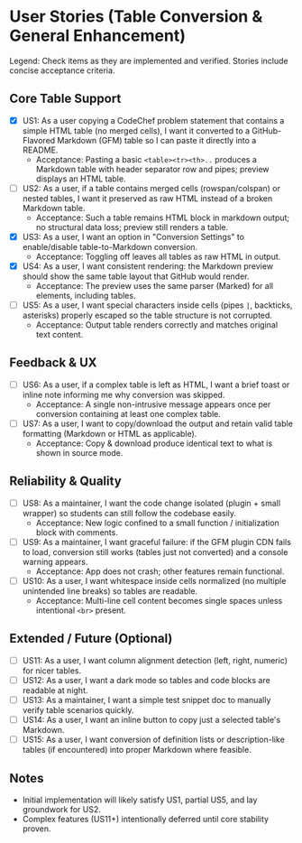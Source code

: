 # User Stories (Table Conversion & General Enhancement)

Legend: Check items as they are implemented and verified. Stories include concise acceptance criteria.

## Core Table Support
- [x] US1: As a user copying a CodeChef problem statement that contains a simple HTML table (no merged cells), I want it converted to a GitHub-Flavored Markdown (GFM) table so I can paste it directly into a README.
  - Acceptance: Pasting a basic `<table><tr><th>..` produces a Markdown table with header separator row and pipes; preview displays an HTML table.
- [ ] US2: As a user, if a table contains merged cells (rowspan/colspan) or nested tables, I want it preserved as raw HTML instead of a broken Markdown table.
  - Acceptance: Such a table remains HTML block in markdown output; no structural data loss; preview still renders a table.
- [x] US3: As a user, I want an option in "Conversion Settings" to enable/disable table-to-Markdown conversion.
  - Acceptance: Toggling off leaves all tables as raw HTML in output.
- [x] US4: As a user, I want consistent rendering: the Markdown preview should show the same table layout that GitHub would render.
  - Acceptance: The preview uses the same parser (Marked) for all elements, including tables.
- [ ] US5: As a user, I want special characters inside cells (pipes `|`, backticks, asterisks) properly escaped so the table structure is not corrupted.
  - Acceptance: Output table renders correctly and matches original text content.

## Feedback & UX
- [ ] US6: As a user, if a complex table is left as HTML, I want a brief toast or inline note informing me why conversion was skipped.
  - Acceptance: A single non-intrusive message appears once per conversion containing at least one complex table.
- [ ] US7: As a user, I want to copy/download the output and retain valid table formatting (Markdown or HTML as applicable).
  - Acceptance: Copy & download produce identical text to what is shown in source mode.

## Reliability & Quality
- [ ] US8: As a maintainer, I want the code change isolated (plugin + small wrapper) so students can still follow the codebase easily.
  - Acceptance: New logic confined to a small function / initialization block with comments.
- [ ] US9: As a maintainer, I want graceful failure: if the GFM plugin CDN fails to load, conversion still works (tables just not converted) and a console warning appears.
  - Acceptance: App does not crash; other features remain functional.
- [ ] US10: As a user, I want whitespace inside cells normalized (no multiple unintended line breaks) so tables are readable.
  - Acceptance: Multi-line cell content becomes single spaces unless intentional `<br>` present.

## Extended / Future (Optional)
- [ ] US11: As a user, I want column alignment detection (left, right, numeric) for nicer tables.
- [ ] US12: As a user, I want a dark mode so tables and code blocks are readable at night.
- [ ] US13: As a maintainer, I want a simple test snippet doc to manually verify table scenarios quickly.
- [ ] US14: As a user, I want an inline button to copy just a selected table's Markdown.
- [ ] US15: As a user, I want conversion of definition lists or description-like tables (if encountered) into proper Markdown where feasible.

## Notes
- Initial implementation will likely satisfy US1, partial US5, and lay groundwork for US2.
- Complex features (US11+) intentionally deferred until core stability proven.
